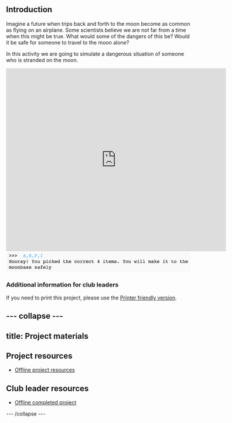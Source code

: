 ## Introduction

Imagine a future when trips back and forth to the moon become as common as flying on an airplane.  Some scientists believe we are not far from a time when this might be true. What would some of the dangers of this be? Would it be safe for someone to travel to the moon alone?

In this activity we are going to simulate a dangerous situation of someone who is stranded on the moon.

<div class="trinket">
  <iframe src="https://trinket.io/embed/python/8b8ed41726?outputOnly=true&start=result" width="600" height="500" frameborder="0" marginwidth="0" marginheight="0" allowfullscreen>
  </iframe>
  <img src="images/mh-final.png">
</div>

### Additional information for club leaders

If you need to print this project, please use the [Printer friendly version](https://projects.raspberrypi.org/en/projects/moonhack-python/print).




--- collapse ---
---
title: Project materials
---
## Project resources
* [Offline project resources](resources/moonhack-python-17.py)

## Club leader resources
* [Offline completed project](resources/moonhack-python-17-finished.py)

--- /collapse ---